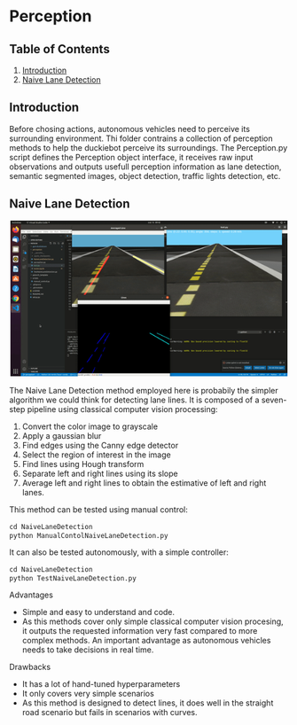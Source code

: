 # Perception
 
## Table of Contents

1. [Introduction](#Introduction)
2. [Naive Lane Detection](#Naive-Lane-Detection)

## Introduction
Before chosing actions, autonomous vehicles need to perceive its surrounding environment. Thi folder contrains a collection of perception methods to help the duckiebot perceive its surroundings. The Perception.py script defines the Perception object interface, it receives raw input observations and outputs usefull perception information as lane detection, semantic segmented images, object detection, traffic lights detection, etc.


## Naive Lane Detection

<p align="center">
<img src="https://github.com/goncamateus/patocin/blob/perception/perception/NaiveLaneDetection/NaiveLaneDetection.gif" width="500px"><br>
</p>

The Naive Lane Detection method employed here is probabily the simpler algorithm we could think for detecting lane lines. It is composed of a seven-step pipeline using classical computer vision processing:

1. Convert the color image to grayscale
2. Apply a gaussian blur
3. Find edges using the Canny edge detector
4. Select the region of interest in the image
5. Find lines using Hough transform
6. Separate left and right lines using its slope
7. Average left and right lines to obtain the estimative of left and right lanes.

This method can be tested using manual control:
```
cd NaiveLaneDetection
python ManualContolNaiveLaneDetection.py
```

It can also be tested autonomously, with a simple controller:
```
cd NaiveLaneDetection
python TestNaiveLaneDetection.py
```

Advantages
* Simple and easy to understand and code.
* As this methods cover only simple classical computer vision procesing, it outputs the requested information very fast compared to more complex methods. An important advantage as autonomous vehicles needs to take decisions in real time.

Drawbacks
* It has a lot of hand-tuned hyperparameters
* It only covers very simple scenarios
* As this method is designed to detect lines, it does well in the straight road scenario but fails in scenarios with curves. 